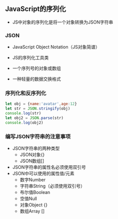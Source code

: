 ## **JavaScript的序列化**

- JS中对象的序列化是将一个对象转换为JSON字符串

### JSON

- JavaScript Object Notation（JS对象简谱）

- JS的序列化工具类
- 一个序列号的对象或数组
- 一种轻量的数据交换格式

### 序列化和反序列化

```javascript
let obj = {name:'avatar',age:12}
let str = JSON.stringify(obj)
console.log(str)
let obj2 = JSON.parse(str)
console.log(obj2)
```

### 编写JSON字符串的注意事项

- JSON字符串的两种类型
  - JSON对象{}
  - JSON数组[]
- JSON字符串的属性名必须使用双引号
- JSON中可以使用的属性值/元素
  - 数字Number
  - 字符串String（必须使用双引号）
  - 布尔值Boolean
  - 空值Null
  - 对象Object {}
  - 数组Array []



